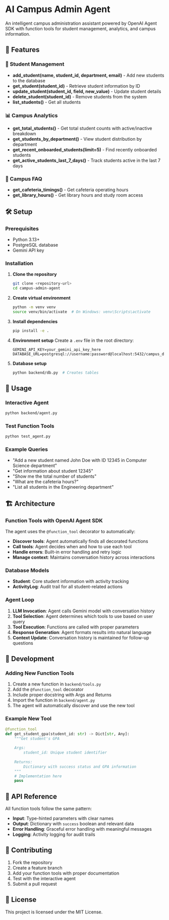 # AI Campus Admin Agent

An intelligent campus administration assistant powered by OpenAI Agent SDK with function tools for student management, analytics, and campus information.

## 🚀 Features

### 📌 Student Management
- **add_student(name, student_id, department, email)** - Add new students to the database
- **get_student(student_id)** - Retrieve student information by ID
- **update_student(student_id, field, new_value)** - Update student details
- **delete_student(student_id)** - Remove students from the system
- **list_students()** - Get all students

### 📊 Campus Analytics
- **get_total_students()** - Get total student counts with active/inactive breakdown
- **get_students_by_department()** - View student distribution by department
- **get_recent_onboarded_students(limit=5)** - Find recently onboarded students
- **get_active_students_last_7_days()** - Track students active in the last 7 days

### 🏫 Campus FAQ
- **get_cafeteria_timings()** - Get cafeteria operating hours
- **get_library_hours()** - Get library hours and study room access

## 🛠️ Setup

### Prerequisites
- Python 3.13+
- PostgreSQL database
- Gemini API key

### Installation

1. **Clone the repository**
   ```bash
   git clone <repository-url>
   cd campus-admin-agent
   ```

2. **Create virtual environment**
   ```bash
   python -m venv venv
   source venv/bin/activate  # On Windows: venv\Scripts\activate
   ```

3. **Install dependencies**
   ```bash
   pip install -e .
   ```

4. **Environment setup**
   Create a `.env` file in the root directory:
   ```env
   GEMINI_API_KEY=your_gemini_api_key_here
   DATABASE_URL=postgresql://username:password@localhost:5432/campus_db
   ```

5. **Database setup**
   ```bash
   python backend/db.py  # Creates tables
   ```

## 🎯 Usage

### Interactive Agent
```bash
python backend/agent.py
```

### Test Function Tools
```bash
python test_agent.py
```

### Example Queries
- "Add a new student named John Doe with ID 12345 in Computer Science department"
- "Get information about student 12345"
- "Show me the total number of students"
- "What are the cafeteria hours?"
- "List all students in the Engineering department"

## 🏗️ Architecture

### Function Tools with OpenAI Agent SDK
The agent uses the `@function_tool` decorator to automatically:
- **Discover tools**: Agent automatically finds all decorated functions
- **Call tools**: Agent decides when and how to use each tool
- **Handle errors**: Built-in error handling and retry logic
- **Manage context**: Maintains conversation history across interactions

### Database Models
- **Student**: Core student information with activity tracking
- **ActivityLog**: Audit trail for all student-related actions

### Agent Loop
1. **LLM Invocation**: Agent calls Gemini model with conversation history
2. **Tool Selection**: Agent determines which tools to use based on user query
3. **Tool Execution**: Functions are called with proper parameters
4. **Response Generation**: Agent formats results into natural language
5. **Context Update**: Conversation history is maintained for follow-up questions

## 🔧 Development

### Adding New Function Tools
1. Create a new function in `backend/tools.py`
2. Add the `@function_tool` decorator
3. Include proper docstring with Args and Returns
4. Import the function in `backend/agent.py`
5. The agent will automatically discover and use the new tool

### Example New Tool
```python
@function_tool
def get_student_gpa(student_id: str) -> Dict[str, Any]:
    """Get student's GPA
    
    Args:
        student_id: Unique student identifier
        
    Returns:
        Dictionary with success status and GPA information
    """
    # Implementation here
    pass
```

## 📝 API Reference

All function tools follow the same pattern:
- **Input**: Type-hinted parameters with clear names
- **Output**: Dictionary with `success` boolean and relevant data
- **Error Handling**: Graceful error handling with meaningful messages
- **Logging**: Activity logging for audit trails

## 🤝 Contributing

1. Fork the repository
2. Create a feature branch
3. Add your function tools with proper documentation
4. Test with the interactive agent
5. Submit a pull request

## 📄 License

This project is licensed under the MIT License.
